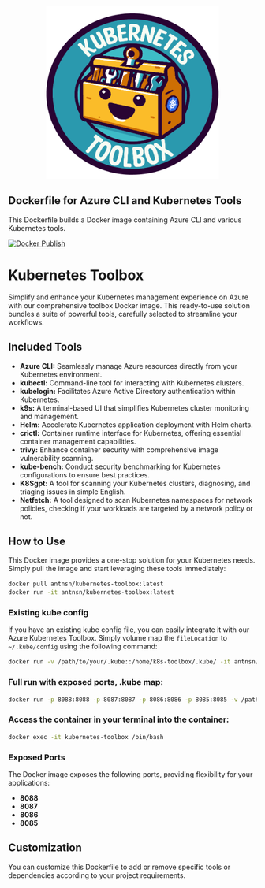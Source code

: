 
<p align="center">
  <img width="350" height="350" src="./assets/kubernetes-toolbox-logo.png">
</p>

## Dockerfile for Azure CLI and Kubernetes Tools
This Dockerfile builds a Docker image containing Azure CLI and various Kubernetes tools.

[![Docker Publish](https://github.com/antnsn/kube-mgmt/actions/workflows/build.yml/badge.svg)](https://github.com/antnsn/kube-mgmt/actions/workflows/build.yml)

# Kubernetes Toolbox

Simplify and enhance your Kubernetes management experience on Azure with our comprehensive toolbox Docker image. This ready-to-use solution bundles a suite of powerful tools, carefully selected to streamline your workflows.

## Included Tools

- **Azure CLI:** Seamlessly manage Azure resources directly from your Kubernetes environment.
- **kubectl:** Command-line tool for interacting with Kubernetes clusters.
- **kubelogin:** Facilitates Azure Active Directory authentication within Kubernetes.
- **k9s:** A terminal-based UI that simplifies Kubernetes cluster monitoring and management.
- **Helm:** Accelerate Kubernetes application deployment with Helm charts.
- **crictl:** Container runtime interface for Kubernetes, offering essential container management capabilities.
- **trivy:** Enhance container security with comprehensive image vulnerability scanning.
- **kube-bench:** Conduct security benchmarking for Kubernetes configurations to ensure best practices.
- **K8Sgpt:** A tool for scanning your Kubernetes clusters, diagnosing, and triaging issues in simple English.
- **Netfetch:** A tool designed to scan Kubernetes namespaces for network policies, checking if your workloads are targeted by a network policy or not.

## How to Use

This Docker image provides a one-stop solution for your Kubernetes needs. Simply pull the image and start leveraging these tools immediately:

```bash
docker pull antnsn/kubernetes-toolbox:latest
docker run -it antnsn/kubernetes-toolbox:latest
```

### Existing kube config

If you have an existing kube config file, you can easily integrate it with our Azure Kubernetes Toolbox. Simply volume map the `fileLocation` to `~/.kube/config` using the following command:

```bash
docker run -v /path/to/your/.kube::/home/k8s-toolbox/.kube/ -it antnsn/kubernetes-toolbox:latest
```

### Full run with exposed ports, .kube map:
```bash
docker run -p 8088:8088 -p 8087:8087 -p 8086:8086 -p 8085:8085 -v /path/to/your/.kube:/home/k8s-toolbox/.kube/ --name kubernetes-toolbox -it antnsn/kubernetes-toolbox:latest
```

### Access the container in your terminal into the container: 

```bash
docker exec -it kubernetes-toolbox /bin/bash
```


### Exposed Ports

The Docker image exposes the following ports, providing flexibility for your applications:

- **8088**
- **8087**
- **8086**
- **8085**


## Customization
You can customize this Dockerfile to add or remove specific tools or dependencies according to your project requirements.


